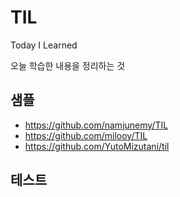 # TIL

Today I Learned

오늘 학습한 내용을 정리하는 것


## 샘플
- https://github.com/namjunemy/TIL
- https://github.com/milooy/TIL
- https://github.com/YutoMizutani/til

## 테스트
